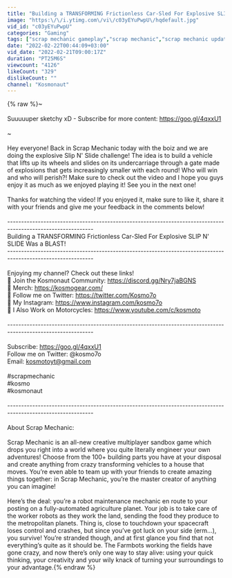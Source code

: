 ```yaml
---
title: "Building a TRANSFORMING Frictionless Car-Sled For Explosive SLIP N' SLIDE Was a BLAST!"
image: "https:\/\/i.ytimg.com\/vi\/c03yEYuPwpU\/hqdefault.jpg"
vid_id: "c03yEYuPwpU"
categories: "Gaming"
tags: ["scrap mechanic gameplay","scrap mechanic","scrap mechanic update"]
date: "2022-02-22T00:44:09+03:00"
vid_date: "2022-02-21T09:00:17Z"
duration: "PT25M6S"
viewcount: "4126"
likeCount: "329"
dislikeCount: ""
channel: "Kosmonaut"
---
```

{% raw %}~<br /><br />Suuuuuper sketchy xD  - Subscribe for more content: <a rel="nofollow" target="blank" href="https://goo.gl/4qxxU1">https://goo.gl/4qxxU1</a> ​<br /><br />~<br /><br />Hey everyone! Back in Scrap Mechanic today with the boiz and we are doing the explosive Slip N' Slide challenge! The idea is to build a vehicle that lifts up its wheels and slides on its undercarriage through a gate made of explosions that gets increasingly smaller with each round! Who will win and who will perish?! Make sure to check out the video and I hope you guys enjoy it as much as we enjoyed playing it! See you in the next one! <br /><br />Thanks for watching the video! If you enjoyed it, make sure to like it, share it with your friends and give me your feedback in the comments below!<br /><br />-------------------------------------------------------------------------------------------------------------<br />Building a TRANSFORMING Frictionless Car-Sled For Explosive SLIP N' SLIDE Was a BLAST!<br />-------------------------------------------------------------------------------------------------------------<br /><br />Enjoying my channel? Check out these links!<br />🔹 Join the Kosmonaut Community: <a rel="nofollow" target="blank" href="https://discord.gg/Nry7jaBGNS">https://discord.gg/Nry7jaBGNS</a><br />🔹 Merch: <a rel="nofollow" target="blank" href="https://kosmogear.com/">https://kosmogear.com/</a><br />🔹 Follow me on Twitter: <a rel="nofollow" target="blank" href="https://twitter.com/Kosmo7o">https://twitter.com/Kosmo7o</a><br />🔹 My Instagram: <a rel="nofollow" target="blank" href="https://www.instagram.com/kosmo7o">https://www.instagram.com/kosmo7o</a><br />🔹 I Also Work on Motorcycles: <a rel="nofollow" target="blank" href="https://www.youtube.com/c/kosmoto">https://www.youtube.com/c/kosmoto</a><br /><br />-------------------------------------------------------------------------------------------------------------<br /><br />Subscribe: <a rel="nofollow" target="blank" href="https://goo.gl/4qxxU1">https://goo.gl/4qxxU1</a><br />Follow me on Twitter: @kosmo7o<br />Email: kosmotoyt@gmail.com<br /><br />#scrapmechanic<br />#kosmo<br />#kosmonaut<br /><br />-------------------------------------------------------------------------------------------------------------<br /><br />About Scrap Mechanic:<br /><br />Scrap Mechanic is an all-new creative multiplayer sandbox game which drops you right into a world where you quite literally engineer your own adventures! Choose from the 100+ building parts you have at your disposal and create anything from crazy transforming vehicles to a house that moves. You’re even able to team up with your friends to create amazing things together: in Scrap Mechanic, you’re the master creator of anything you can imagine!<br /><br />Here’s the deal: you’re a robot maintenance mechanic en route to your posting on a fully-automated agriculture planet. Your job is to take care of the worker robots as they work the land, sending the food they produce to the metropolitan planets. Thing is, close to touchdown your spacecraft loses control and crashes, but since you’ve got luck on your side (erm…), you survive! You’re stranded though, and at first glance you find that not everything’s quite as it should be. The Farmbots working the fields have gone crazy, and now there’s only one way to stay alive: using your quick thinking, your creativity and your wily knack of turning your surroundings to your advantage.{% endraw %}
